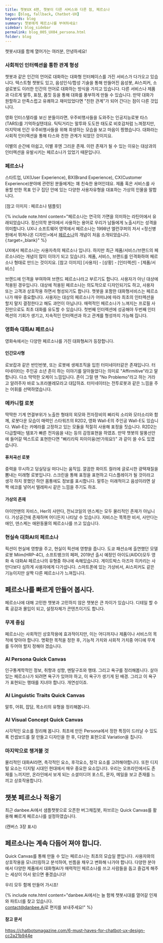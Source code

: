 ```yaml
---
title: 챗봇UX 4편, 챗봇이 다른 서비스와 다른 점, 페르소나
tags: [blog, fallback, Chatbot-UX]
keywords: blog
summary: 챗봇에게 페르소나를 부여하세요!
sidebar: blog_sidebar
permalink: blog_005_UX04_persona.html
folder: blog
---
```


챗봇시대를 함께 열어가는 여러분, 안녕하세요!

### 사회적인 인터렉션을 통한 관계 형성
챗봇과 같은 인간의 언어로 대화하는 대화형 인터페이스를 가진 서비스가 다가오고 있습니다.
텍스트형 챗봇도 있고, 음성인식/합성 기술을 통해 만들어진 음성봇, AI스피커, 소셜로봇도 이러한 인간의 언어로 대화하는 방식을 가지고 있습니다.
다른 서비스나 제품과 다르게 말투, 표정, 몸짓 등을 통해 대화를 풍부하게 만들 수 있습니다. 만약 대화가 원할하고 만족스럽고 유쾌하고 재미있었다면 "친한 관계"가 되어 간다는 점이 다른 것입니다.

영화 인터스텔라를 보신 분들이라면, 우주비행사들을 도와주는 인공지능로봇 타스(TARS)를 기억하실텐데요. 틱틱거리는 말투와 도도한 태도로 비호감처럼 느껴졌지만, 마지막에 인간 우주비행사들을 위해 희생하는 모습을 보고 마음이 찡했습니다. 대화라는 사회적 인터렉션을 통해 타스와 친한 관계가 되었던 것이지요.

이별의 순간에 아쉽고, 이별 후엔 그리운 존재. 이런 존재가 될 수 있는 이유는 대상과의 인터렉션을 유발시키는 페르소나가 있었기 때문입니다.

### 페르소나
스타트업, UX(User Experience), BX(Brand Experience), CX(Customer Experience)분야에 관련된 분들에게는 꽤 친숙한 용어인데요.
제품 혹은 서비스를 사용할 만한 목표 인구 집단 안에 있는 다양한 사용자유형을 대표하는 가상의 인물을 말합니다.

[참고 이미지 : 페르소나 템플릿]

{% include note.html content="페르소나는 연극의 가면을 의미하는 라틴어에서 유래되었습니다. 정신의학 분야에서 사용하는 용어로 우리가 남들에게 노출시키는 성격을 의미합니다.
UX나 소프트웨어 영역에서 페르소나는 1998년 엘런쿠퍼의 저서 <정신병원에서 뛰쳐나온 디자인>에서 [페르소나](https://ko.wikipedia.org/wiki/%ED%8E%98%EB%A5%B4%EC%86%8C%EB%82%98_(%EB%B0%A9%EB%B2%95%EB%A1%A0))의 개념이 처음 소개되었습니다. {:target=_blank}" %}

UX에서 페르소나는 사용자측의 페르소나 입니다. 하지만 최근 제품/서비스/브랜드의 페르소나라는 개념이 많이 이야기 되고 있습니다. 제품, 서비스, 브랜드를 인격화하여 페르소나 형태로 만드는 것이지요.
[참고 이미지] [사용자] - [상황] - [인터렉션] - [제품/서비스]

브랜드에 인격을 부여하여 브랜드 페르소나라고 부르기도 합니다. 사용자가 아닌 대상에 적용된 경우입니다. 대상에 적용된 페르소나는 의도적으로 디자인되기도 하고, 사용자 또는 고객과 상호작용 하면서 형성되기도 합니다.
챗봇을 포함한 대화형서비스는 페르소나가 매우 중요합니다. 사용자는 대상의 페르소나가 어떠냐에 따라 최초의 인터렉션을 할지 말지 결정한다고 해도 과언이 아닙니다. 매력적인 페르소나가 느껴지는 프로필 사진만으로도 최초 대화를 유도할 수 있습니다. 첫번째 인터렉션에 성공해야 두번째 인터렉션의 기회가 생기고, 지속적인 인터렉션과 하고 관계를 형성까지 가능해 집니다.

### 영화속 대화AI 페르소나 
영화속에서는 다양한 페르소나를 가진 대화형AI가 등장합니다. 

#### 인간모사형
로보캅과 같은 반인반봇, 또는 로봇에 생체조직을 입힌 터미네이터같은 존재입니다. 터미네이터는 주인공 소년 존이 하는 이야기를 알아들었다는 의미로 "Affirmitive"라고 말합니다. 다소 딱딱한 오케이 느낌입니다. 존이 그럴 땐 "No Problemo"라고 하는 거라고 알려주자 바로 노프라블레모라고 대답하죠. 터미네이터는 전투로봇과 같은 느낌을 주는 어휘를 선택하였습니다.

### 메카니컬 로봇 
딱딱한 기계 연결부위가 노출한 형태의 외모와 전자장비의 삐리릭 소리와 모터소리와 함께, 로봇다운 모습이 매력인 스타워즈의 R2D2, 영화 Wall-E의 주인공 Wall-E도 있습니다. Wall-E는 카메라를 고정하고 있는 모듈을 적절히 사용해 표정을 짓습니다. R2D2는 다급할때는 템포가 빠른 전자음을 내는 등의 감정표현을 하였죠. 만약 챗봇의 말풍선안에 들어갈 텍스트로 표현한다면 "삐리리릭 피이이융(반가워요!)" 과 같이 쓸 수도 있겠습니다.

#### 퓨처곡선 로봇 
중력을 무시하고 덩실덩실 떠다니는 움직임. 깔끔한 화이트 컬러에 글로시한 광택재질을 뽐내는 미래형 로봇입니다. 스크린을 통해 표정을 표현하고 디스플레이가 될 것이라고 생각 하지 못했던 하얀 몸통에도 정보를 표시합니다. 말투는 미래적이고 음성이라면 살짝 에코를 넣어서 텔레파시 같은 느낌을 주기도 하죠.

#### 가상의 존재 
아이언맨의 자비스, Her의 사만다, 전뇌코일의 덴스케는 모두 물리적인 존재가 아닙니다. 가상공간에 존재하며 어디든지 나타날 수 있습니다.
자비스는 똑똑한 비서, 사만다는 애인, 덴스케는 애완동물의 페르소나를 쓰고 있습니다.


### 현실속 대화AI의 페르소나
픽션이 현실에 영향을 주고, 현실이 픽션에 영향을 줍니다. 도쿄 패션쇼에 출연했던 모델로봇 Miim(HRP-4C), 소프트뱅크의 페퍼, 2019년 출시 예정인 아이도(AIDO)모두 영화 속 대화AI 페르소나의 유형중 하나에 속해있습니다.
게이트박스 아즈마 히카리는 사만다보다 심하게 사용자에게 다가섭니다. 스마트폰에 있는 가상비서, AI스피커도 같은 기능이지만 살짝 다른 페르소나가 느껴집니다. 

## 페르소나를 빠르게 만들어 봅시다.
페르소나에 대해 고민한 챗봇과 고민하지 않은 챗봇은 큰 차이가 있습니다. 디테일 할 수록 공감과 몰입이 되고, 설정자체가 콘텐츠이기도 합니다.

### 무게 중심
페르소나는 사회적인 상호작용에 효과적이지만, 이는 어디까지나 제품이나 서비스의 목적에 맞아야 합니다. 명확한 목적을 정한 후, 기능적 가치와 사회적 가치중 어디에 무게를 두어야 할지 정해야 겠습니다.

### AI Persona Quick Canvas
인구통계학적인 정보, 취향과 성향, 멘탈구조와 행태. 그리고 욕구를 정리해봅니다. 살아있는 페르소나가 되려면 욕구가 있어야 하고, 이 욕구가 생기게 된 배경. 그리고 이 욕구가 표현되는 행태를 지녀야 합니다. 개연성이죠.

### AI Linguistic Traits Quick Canvas
말투, 어휘, 잡담, 목소리의 유형을 정리해봅니다. 

### AI Visual Concept Quick Canvas
시각적인 요소를 정리해 봅니다. 최초에 만든 Persona에서 정한 특징이 드러날 수 있도록 컨셉보드를 잘 만들고 디자인을 한 후, 다양한 표현으로 Variation을 칩니다.

### 마지막으로 챙겨볼 것
물리적인 대화AI라면, 촉각적인 요소, 후각요소, 청각 요소를 고려해야합니다.
또한 디지털 요소는 디지털 시대인 현대에서 매우 중요한 요소입니다. 우리는 오프라인에서도 존재를 느끼지만, 온라인에서 보게 되는 소셜미디어 포스트, 문자, 메일을 보고 존재를 느끼고 상호작용합니다.

## 챗봇 페르소나 적용기 
최근 danbee.Ai에서 샘플챗봇으로 오픈한 버그채집봇, 파브르는 Quick Canvas를 활용해 빠르게 페르소나를 설정하였습니다.

(캔버스 3장 표시)


## 페르소나는 계속 다듬어 져야 합니다.
Quick Canvas를 통해 만들 수 있는 페르소나는 최초의 모습일 뿐입니다. 사용자와의 상호작용을 모니터링하고 분석하여, 빈틈을 채우고 변화해 나가야 합니다.
다양한 분야에서 다양한 제품에서 대화형AI가 매력적인 페르소나를 쓰고 사람들을 돕고 즐겁게 해주는 세상이 어서 왔으면 좋겠습니다!

우리 모두 함께 만들어 가시죠! 

{% include note.html content="danbee.Ai에서는 늘 함께 챗봇시대를 열어갈 인재와 파트너를 찾고 있습니다.
<br/> [contact@danbee.Ai](mailto:contact@danbee.ai)로 편지를 보내주세요!" %}

#### 참고 문서

https://chatbotsmagazine.com/6-must-haves-for-chatbot-ux-design-cc2a21b944e





